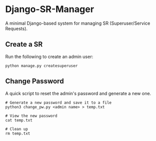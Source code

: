 # Django-SR-Manager

A minimal Django-based system for managing SR (Superuser/Service Requests).

## Create a SR

Run the following to create an admin user:

    python manage.py createsuperuser

## Change Password

A quick script to reset the admin's password and generate a new one.

    # Generate a new password and save it to a file
    python3 change_pw.py <admin name> > temp.txt

    # View the new password
    cat temp.txt

    # Clean up
    rm temp.txt

